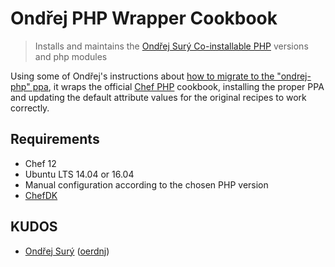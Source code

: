 # Ondřej PHP Wrapper Cookbook

> Installs and maintains the [Ondřej Surý Co-installable PHP](https://launchpad.net/~ondrej/+archive/ubuntu/php) versions and php modules

Using some of Ondřej's instructions about [how to migrate to the "ondrej-php" ppa](https://github.com/oerdnj/deb.sury.org/wiki/PPA-migration-to-ppa:ondrej-php), it wraps the official [Chef PHP](https://github.com/chef-cookbooks/php) cookbook, installing the proper PPA and updating the default attribute values for the original recipes to work correctly.

## Requirements

- Chef 12
- Ubuntu LTS 14.04 or 16.04
- Manual configuration according to the chosen PHP version
- [ChefDK](https://github.com/chef/chef-dk)

## KUDOS

- [Ondřej Surý](https://deb.sury.org/) ([oerdnj](https://github.com/oerdnj))
